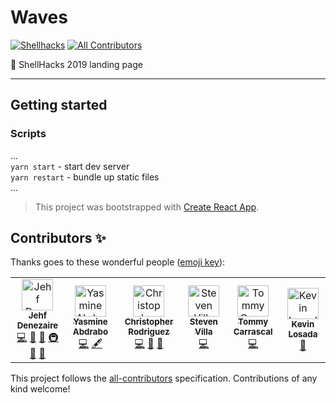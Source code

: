 
# Waves 
[![Shellhacks](https://hackathon.badge.pw/shellhacks)](https://shellhacks.net) [![All Contributors](https://img.shields.io/badge/all_contributors-6-orange.svg?style=flat-square)](#contributors-)


🌊  ShellHacks 2019 landing page

---
## Getting started

### Scripts
...
<br/>
`yarn start` - start dev server
<br/>
`yarn restart` - bundle up static files
<br/>
...

> This project was bootstrapped with [Create React App](https://github.com/facebook/create-react-app).

## Contributors ✨

Thanks goes to these wonderful people ([emoji key](https://allcontributors.org/docs/en/emoji-key)):

<!-- ALL-CONTRIBUTORS-LIST:START - Do not remove or modify this section -->
<!-- prettier-ignore-start -->
<!-- markdownlint-disable -->
<table>
  <tr>
    <td align="center"><a href="https://github.com/Jehfkemsy"><img src="https://avatars0.githubusercontent.com/u/32716551?v=4" width="50px;" alt="Jehf Denezaire"/><br /><sub><b>Jehf Denezaire</b></sub></a><br /><a href="https://github.com/upe-fiu/Waves/commits?author=Jehfkemsy" title="Code">💻</a> <a href="#review-Jehfkemsy" title="Reviewed Pull Requests">👀</a> <a href="https://github.com/upe-fiu/Waves/issues?q=author%3AJehfkemsy" title="Bug reports">🐛</a> <a href="#infra-Jehfkemsy" title="Infrastructure (Hosting, Build-Tools, etc)">🚇</a> <a href="#maintenance-Jehfkemsy" title="Maintenance">🚧</a> <a href="#projectManagement-Jehfkemsy" title="Project Management">📆</a></td>
    <td align="center"><a href="https://github.com/yasmine0217"><img src="https://avatars3.githubusercontent.com/u/26018436?v=4" width="50px;" alt="Yasmine Abdrabo"/><br /><sub><b>Yasmine Abdrabo</b></sub></a><br /><a href="https://github.com/upe-fiu/Waves/commits?author=yasmine0217" title="Code">💻</a> <a href="#content-yasmine0217" title="Content">🖋</a></td>
    <td align="center"><a href="http://mrmcpowned.com"><img src="https://avatars2.githubusercontent.com/u/5028527?v=4" width="50px;" alt="Christopher Rodriguez"/><br /><sub><b>Christopher Rodriguez</b></sub></a><br /><a href="https://github.com/upe-fiu/Waves/commits?author=mrmcpowned" title="Code">💻</a> <a href="https://github.com/upe-fiu/Waves/issues?q=author%3Amrmcpowned" title="Bug reports">🐛</a> <a href="#ideas-mrmcpowned" title="Ideas, Planning, & Feedback">🤔</a></td>
    <td align="center"><a href="https://github.com/Svilla27"><img src="https://avatars3.githubusercontent.com/u/43285453?v=4" width="50px;" alt="Steven Villa"/><br /><sub><b>Steven Villa</b></sub></a><br /><a href="https://github.com/upe-fiu/Waves/commits?author=Svilla27" title="Code">💻</a></td>
    <td align="center"><a href="http://tommycarrascal.me/"><img src="https://avatars3.githubusercontent.com/u/29385045?v=4" width="50px;" alt="Tommy Carrascal"/><br /><sub><b>Tommy Carrascal</b></sub></a><br /><a href="https://github.com/upe-fiu/Waves/commits?author=Tommy2016x" title="Code">💻</a></td>
    <td align="center"><a href="https://github.com/KevinLosada"><img src="https://avatars1.githubusercontent.com/u/20808589?v=4" width="50px;" alt="Kevin Losada"/><br /><sub><b>Kevin Losada</b></sub></a><br /><a href="https://github.com/upe-fiu/Waves/issues?q=author%3AKevinLosada" title="Bug reports">🐛</a></td>
  </tr>
</table>

<!-- markdownlint-enable -->
<!-- prettier-ignore-end -->
<!-- ALL-CONTRIBUTORS-LIST:END -->
This project follows the [all-contributors](https://github.com/all-contributors/all-contributors) specification. Contributions of any kind welcome!




